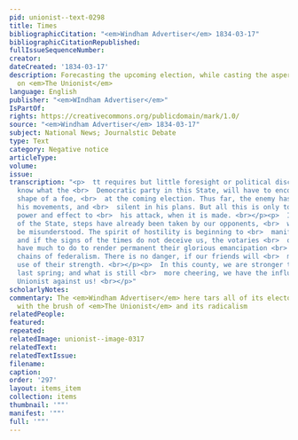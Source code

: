 ```yaml
---
pid: unionist--text-0298
title: Times
bibliographicCitation: "<em>Windham Advertiser</em> 1834-03-17"
bibliographicCitationRepublished: 
fullIssueSequenceNumber: 
creator: 
dateCreated: '1834-03-17'
description: Forecasting the upcoming election, while casting the aspersion of radicalism
  on <em>The Unionist</em>
language: English
publisher: "<em>WIndham Advertiser</em>"
IsPartOf: 
rights: https://creativecommons.org/publicdomain/mark/1.0/
source: "<em>Windham Advertiser</em> 1834-03-17"
subject: National News; Journalstic Debate
type: Text
category: Negative notice
articleType: 
volume: 
issue: 
transcription: "<p>  tt requires but little foresight or political discernment, to
  know what the <br>  Democratic party in this State, will have to encounter, in the
  shape of a foe, <br>  at the coming election. Thus far, the enemy has been sly in
  his movements, and <br>  silent in his plans. But all this is only to give the more
  power and effect to <br>  his attack, when it is made. <br></p><p>  In various parts
  of the State, steps have already been taken by our opponents, <br>  which cannot
  be misunderstood. The spirit of hostility is beginning to <br>  manifest itself,
  and if the signs of the times do not deceive us, the votaries <br>  of Democracy,
  have much to do to render permanent their glorious emancipation <br>  from the galling
  chains of federalism. There is no danger, if our friends will <br>  make a proper
  use of their strength. <br></p><p>  In this county, we are stronger than we were
  last spring; and what is still <br>  more cheering, we have the influence of the
  Unionist against us! <br></p>"
scholarlyNotes: 
commentary: The <em>Windham Advertiser</em> here tars all of its electoral opponents
  with the brush of <em>The Unionist</em> and its radicalism
relatedPeople: 
featured: 
repeated: 
relatedImage: unionist--image-0317
relatedText: 
relatedTextIssue: 
filename: 
caption: 
order: '297'
layout: items_item
collection: items
thumbnail: '""'
manifest: '""'
full: '""'
---
```

